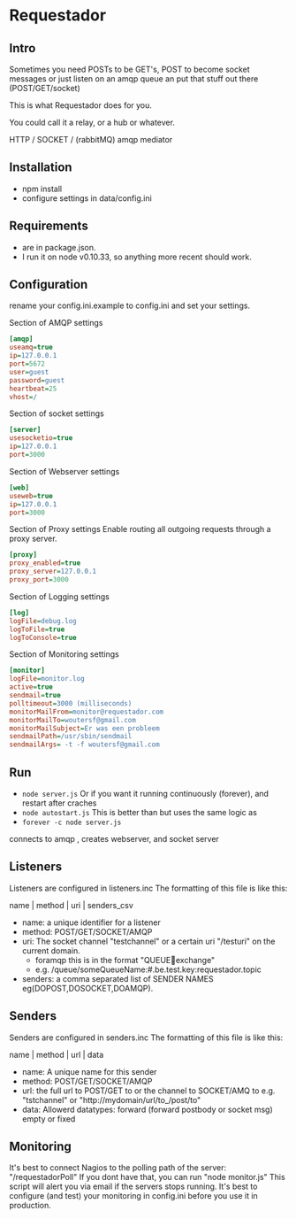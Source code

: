# Requestador #

## Intro ##
Sometimes you need POSTs to be GET's, POST to become socket messages or
just listen on an amqp queue an put that stuff out there (POST/GET/socket)

This is what Requestador does for you.

You could call it a relay, or a hub or whatever.

HTTP / SOCKET / (rabbitMQ) amqp mediator

## Installation ##
* npm install
* configure settings in data/config.ini

## Requirements ##
* are in package.json.
* I run it on node v0.10.33, so anything more recent should work.

## Configuration ##
rename your config.ini.example to config.ini and set your settings.

Section of AMQP settings

```ini
[amqp]
useamq=true
ip=127.0.0.1
port=5672
user=guest
password=guest
heartbeat=25
vhost=/
```

Section of socket settings
```ini
[server]
usesocketio=true
ip=127.0.0.1
port=3000
```

Section of Webserver settings
```ini
[web]
useweb=true
ip=127.0.0.1
port=3000
```

Section of Proxy settings
Enable routing all outgoing requests through a proxy server.
```ini
[proxy]
proxy_enabled=true
proxy_server=127.0.0.1
proxy_port=3000
```

Section of Logging settings
```ini
[log]
logFile=debug.log
logToFile=true
logToConsole=true
```

Section of Monitoring settings
```ini
[monitor]
logFile=monitor.log
active=true
sendmail=true
polltimeout=3000 (milliseconds)
monitorMailFrom=monitor@requestador.com
monitorMailTo=woutersf@gmail.com
monitorMailSubject=Er was een probleem
sendmailPath=/usr/sbin/sendmail
sendmailArgs= -t -f woutersf@gmail.com
```

## Run ##
* `node server.js`
Or if you want it running continuously (forever), and restart after craches
* `node autostart.js`
This is better than but uses the same logic as
* `forever -c node server.js`


connects to amqp , creates webserver, and socket server

## Listeners ##
Listeners are configured in listeners.inc
The formatting of this file is like this:

name | method | uri | senders_csv

* name: a unique identifier for a listener
* method:  POST/GET/SOCKET/AMQP
* uri: The socket channel "testchannel" or a certain uri "/testuri" on the current domain.
  * foramqp this is in the format "QUEUE:key:exchange"
  * e.g. /queue/someQueueName:#.be.test.key:requestador.topic
* senders: a comma separated list of SENDER NAMES eg(DOPOST,DOSOCKET,DOAMQP).

## Senders ##
Senders are configured in senders.inc
The formatting of this file is like this:

name | method | url | data
* name: A unique name for this sender
* method: POST/GET/SOCKET/AMQP
* url: the full url to POST/GET to or the channel to SOCKET/AMQ to
e.g. "tstchannel" or "http://mydomain/url/to_/post/to"
* data: Allowerd datatypes: forward (forward postbody or socket msg) empty or fixed

## Monitoring ##
It's best to connect Nagios to the polling path of the server: "/requestadorPoll"
If you dont have that, you can run "node monitor.js" This script will alert you via email if the servers stops running.
It's best to configure (and test) your monitoring in config.ini before you use it in production.
